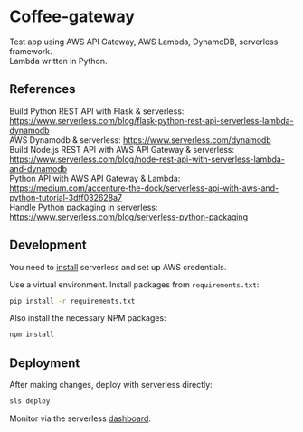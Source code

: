 # Coffee-gateway

Test app using AWS API Gateway, AWS Lambda, DynamoDB, serverless framework.\
Lambda written in Python.

## References

Build Python REST API with Flask & serverless: https://www.serverless.com/blog/flask-python-rest-api-serverless-lambda-dynamodb<br/>
AWS Dynamodb & serverless: https://www.serverless.com/dynamodb<br/>
Build Node.js REST API with AWS API Gateway & serverless: https://www.serverless.com/blog/node-rest-api-with-serverless-lambda-and-dynamodb<br/>
Python API with AWS API Gateway & Lambda: https://medium.com/accenture-the-dock/serverless-api-with-aws-and-python-tutorial-3dff032628a7<br/>
Handle Python packaging in serverless: https://www.serverless.com/blog/serverless-python-packaging<br/>

## Development

You need to [install](https://www.serverless.com/framework/docs/providers/aws/guide/installation/) serverless and set up AWS credentials.

Use a virtual environment. Install packages from `requirements.txt`:

```bash
pip install -r requirements.txt
```

Also install the necessary NPM packages:

```bash
npm install
```

## Deployment

After making changes, deploy with serverless directly:

```bash
sls deploy
```

Monitor via the serverless [dashboard](https://app.serverless.com/).
